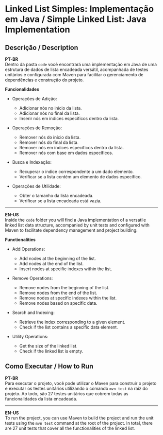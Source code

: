 # Linked List Simples: Implementação em Java / Simple Linked List: Java Implementation

## Descrição / Description
**PT-BR**  
Dentro da pasta `code` você encontrará uma implementação em Java de uma estrutura de dados de lista encadeada versátil, acompanhada de testes unitários e configurada com Maven para facilitar o gerenciamento de dependências e construção do projeto.

**Funcionalidades**
- Operações de Adição:
    - Adicionar nós no início da lista.
    - Adicionar nós no final da lista.
    - Inserir nós em índices específicos dentro da lista.

- Operações de Remoção:
    - Remover nós do início da lista.
    - Remover nós do final da lista.
    - Remover nós em índices específicos dentro da lista.
    - Remover nós com base em dados específicos.
- Busca e Indexação:
    - Recuperar o índice correspondente a um dado elemento.
    - Verificar se a lista contém um elemento de dados específico.
- Operações de Utilidade:
    - Obter o tamanho da lista encadeada.
    - Verificar se a lista encadeada está vazia.

***

**EN-US**  
Inside the `code` folder you will find a Java implementation of a versatile linked list data structure, accompanied by unit tests and configured with Maven to facilitate dependency management and project building.

**Functionalities**
- Add Operations:
    - Add nodes at the beginning of the list.
    - Add nodes at the end of the list.
    - Insert nodes at specific indexes within the list.

- Remove Operations:
    - Remove nodes from the beginning of the list.
    - Remove nodes from the end of the list.
    - Remove nodes at specific indexes within the list.
    - Remove nodes based on specific data.
- Search and Indexing:
    - Retrieve the index corresponding to a given element.
    - Check if the list contains a specific data element.
- Utility Operations:
    - Get the size of the linked list.
    - Check if the linked list is empty.

## Como Executar / How to Run
**PT-BR**  
Para executar o projeto, você pode utilizar o Maven para construir o projeto e executar os testes unitários utilizando o comando `mvn test` na raiz do projeto. Ao todo, são 27 testes unitários que cobrem todas as funcionalidades da lista encadeada.

***

**EN-US**  
To run the project, you can use Maven to build the project and run the unit tests using the `mvn test` command at the root of the project. In total, there are 27 unit tests that cover all the functionalities of the linked list.